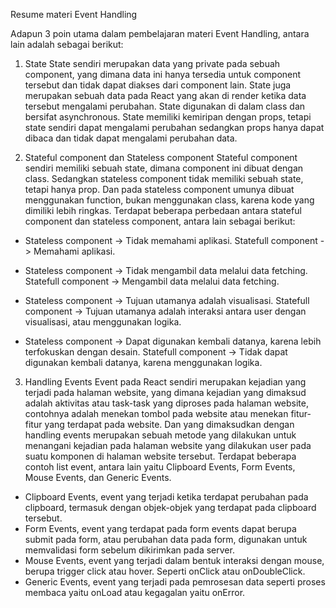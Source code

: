Resume materi Event Handling

Adapun 3 poin utama dalam pembelajaran materi Event Handling, antara lain adalah sebagai berikut:
1. State
State sendiri merupakan data yang private pada sebuah component, yang dimana data ini hanya tersedia untuk component tersebut dan tidak dapat diakses dari component lain. State juga merupakan sebuah data pada React yang akan di render ketika data tersebut mengalami perubahan. State digunakan di dalam class dan bersifat asynchronous. State memiliki kemiripan dengan props, tetapi state sendiri dapat mengalami perubahan sedangkan props hanya dapat dibaca dan tidak dapat mengalami perubahan data.

2. Stateful component dan Stateless component
Stateful component sendiri memiliki sebuah state, dimana component ini dibuat dengan class. Sedangkan stateless component tidak memiliki sebuah state, tetapi hanya prop. Dan pada stateless component umunya dibuat menggunakan function, bukan menggunakan class, karena kode yang dimiliki lebih ringkas. Terdapat beberapa perbedaan antara stateful component dan stateless component, antara lain sebagai berikut:

- Stateless component -> Tidak memahami aplikasi.
Statefull component -> Memahami aplikasi.

- Stateless component -> Tidak mengambil data melalui data fetching.
Statefull component -> Mengambil data melalui data fetching.

- Stateless component -> Tujuan utamanya adalah visualisasi.
Statefull component -> Tujuan utamanya adalah interaksi antara user dengan visualisasi, atau menggunakan logika.

- Stateless component -> Dapat digunakan kembali datanya, karena lebih terfokuskan dengan desain.
Statefull component -> Tidak dapat digunakan kembali datanya, karena menggunakan logika.

3. Handling Events
Event pada React sendiri merupakan kejadian yang terjadi pada halaman website, yang dimana kejadian yang dimaksud adalah aktivitas atau task-task yang diproses pada halaman website, contohnya adalah menekan tombol pada website atau menekan fitur-fitur yang terdapat pada website. Dan yang dimaksudkan dengan handling events merupakan sebuah metode yang dilakukan untuk menangani kejadian pada halaman website yang dilakukan user pada suatu komponen di halaman website tersebut. Terdapat beberapa contoh list event, antara lain yaitu Clipboard Events, Form Events, Mouse Events, dan Generic Events.
- Clipboard Events, event yang terjadi ketika terdapat perubahan pada clipboard, termasuk dengan objek-objek yang terdapat pada clipboard tersebut.
- Form Events, event yang terdapat pada form events dapat berupa submit pada form, atau perubahan data pada form, digunakan untuk memvalidasi form sebelum dikirimkan pada server.
- Mouse Events, event yang terjadi dalam bentuk interaksi dengan mouse, berupa trigger click atau hover. Seperti onClick atau onDoubleClick.
- Generic Events, event yang terjadi pada pemrosesan data seperti proses membaca yaitu onLoad atau kegagalan yaitu onError.